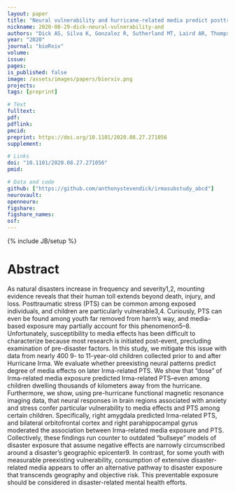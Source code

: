 ```yaml
---
layout: paper
title: "Neural vulnerability and hurricane-related media predict posttraumatic stress in youth"
nickname: 2020-08-29-dick-neural-vulnerability-and
authors: "Dick AS, Silva K, Gonzalez R, Sutherland MT, Laird AR, Thompson WK, Tapert SF, Squeglia LM, Gray KM, Nixon SJ, Cottler LB, Le Greca AM, Gurwitch RH, Comer JS"
year: "2020"
journal: "bioRxiv"
volume:
issue:
pages:
is_published: false
image: /assets/images/papers/biorxiv.png
projects:
tags: [preprint]

# Text
fulltext:
pdf:
pdflink:
pmcid:
preprint: https://doi.org/10.1101/2020.08.27.271056
supplement:

# Links
doi: "10.1101/2020.08.27.271056"
pmid:

# Data and code
github: ["https://github.com/anthonystevendick/irmasubstudy_abcd"]
neurovault:
openneuro:
figshare:
figshare_names:
osf:
---
```

{% include JB/setup %}

# Abstract

As natural disasters increase in frequency and severity1,2, mounting evidence reveals that their human toll extends beyond death, injury, and loss. Posttraumatic stress (PTS) can be common among exposed individuals, and children are particularly vulnerable3,4. Curiously, PTS can even be found among youth far removed from harm’s way, and media-based exposure may partially account for this phenomenon5–8. Unfortunately, susceptibility to media effects has been difficult to characterize because most research is initiated post-event, precluding examination of pre-disaster factors. In this study, we mitigate this issue with data from nearly 400 9- to 11-year-old children collected prior to and after Hurricane Irma. We evaluate whether preexisting neural patterns predict degree of media effects on later Irma-related PTS. We show that “dose” of Irma-related media exposure predicted Irma-related PTS–even among children dwelling thousands of kilometers away from the hurricane. Furthermore, we show, using pre-hurricane functional magnetic resonance imaging data, that neural responses in brain regions associated with anxiety and stress confer particular vulnerability to media effects and PTS among certain children. Specifically, right amygdala predicted Irma-related PTS, and bilateral orbitofrontal cortex and right parahippocampal gyrus moderated the association between Irma-related media exposure and PTS. Collectively, these findings run counter to outdated “bullseye” models of disaster exposure that assume negative effects are narrowly circumscribed around a disaster’s geographic epicenter9. In contrast, for some youth with measurable preexisting vulnerability, consumption of extensive disaster-related media appears to offer an alternative pathway to disaster exposure that transcends geography and objective risk. This preventable exposure should be considered in disaster-related mental health efforts.
